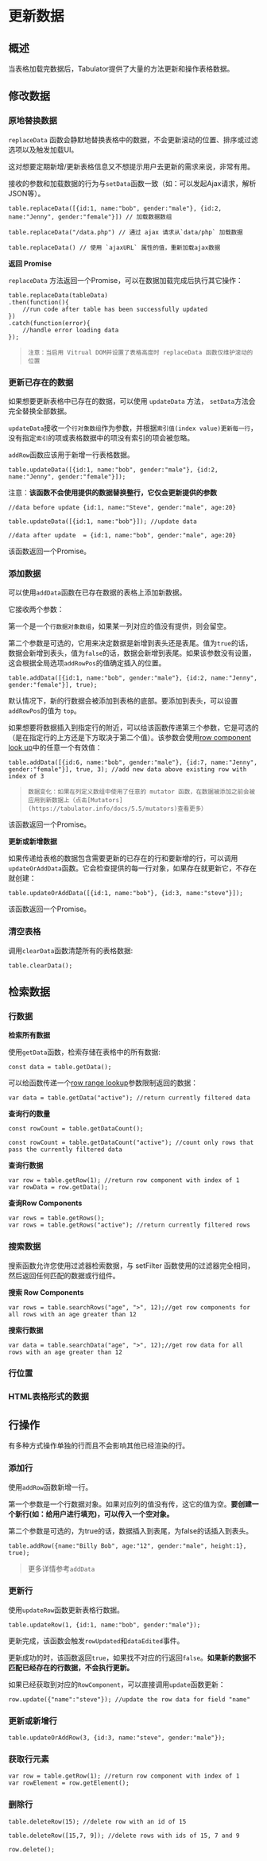 # 更新数据

## 概述

当表格加载完数据后，Tabulator提供了大量的方法更新和操作表格数据。

## 修改数据

### 原地替换数据

`replaceData` 函数会静默地替换表格中的数据，不会更新滚动的位置、排序或过滤选项以及触发加载UI。

这对想要定期新增/更新表格信息又不想提示用户去更新的需求来说，非常有用。

接收的参数和加载数据的行为与`setData`函数一致（如：可以发起Ajax请求，解析JSON等）。

```tsx
table.replaceData([{id:1, name:"bob", gender:"male"}, {id:2, name:"Jenny", gender:"female"}]) // 加载数据数组

table.replaceData("/data.php") // 通过 ajax 请求从`data/php` 加载数据

table.replaceData() // 使用 `ajaxURL` 属性的值，重新加载ajax数据
```

**返回 Promise**

`replaceData` 方法返回一个Promise，可以在数据加载完成后执行其它操作：

```tsx
table.replaceData(tableData)
.then(function(){
    //run code after table has been successfully updated
})
.catch(function(error){
    //handle error loading data
});
```

> `注意：当启用 Vitrual DOM并设置了表格高度时 replaceData 函数仅维护滚动的位置`


### 更新已存在的数据

如果想要更新表格中已存在的数据，可以使用 `updateData` 方法， `setData`方法会完全替换全部数据。

`updateData`接收一个`行对象数组`作为参数，并根据`索引值(index value)更新每一行`，没有指定`索引`的项或表格数据中的项没有索引的项会被忽略。

`addRow`函数应该用于新增一行表格数据。

```tsx
table.updateData([{id:1, name:"bob", gender:"male"}, {id:2, name:"Jenny", gender:"female"}]);
```

注意：**该函数不会使用提供的数据替换整行，它仅会更新提供的参数**

```tsx
//data before update {id:1, name:"Steve", gender:"male", age:20}

table.updateData([{id:1, name:"bob"}]); //update data

//data after update  = {id:1, name:"bob", gender:"male", age:20}
```

该函数返回一个Promise。

### 添加数据

可以使用`addData`函数在已存在数据的表格上添加新数据。

它接收两个参数：

第一个是一个`行数据对象数组`，如果某一列对应的值没有提供，则会留空。

第二个参数是可选的，它用来决定数据是新增到表头还是表尾。值为`true`的话，数据会新增到表头，值为`false`的话，数据会新增到表尾。如果该参数没有设置，这会根据全局选项`addRowPos`的值确定插入的位置。

```tsx
table.addData([{id:1, name:"bob", gender:"male"}, {id:2, name:"Jenny", gender:"female"}], true);
```

默认情况下，新的行数据会被添加到表格的底部。要添加到表头，可以设置`addRowPos`的值为 `top`。

如果想要将数据插入到指定行的附近，可以给该函数传递第三个参数，它是可选的（是在指定行的上方还是下方取决于第二个值）。该参数会使用[row component look up](https://tabulator.info/docs/5.5/components#lookup)中的任意一个有效值：

```tsx
table.addData([{id:6, name:"bob", gender:"male"}, {id:7, name:"Jenny", gender:"female"}], true, 3); //add new data above existing row with index of 3
```

>`数据变化：如果在列定义数组中使用了任意的 mutator 函数，在数据被添加之前会被应用到新数据上（点击[Mutators](https://tabulator.info/docs/5.5/mutators)查看更多）` 

该函数返回一个Promise。

**更新或新增数据**

如果传递给表格的数据包含需要更新的已存在的行和要新增的行，可以调用`updateOrAddData`函数。它会检查提供的每一行对象，如果存在就更新它，不存在就创建：

```tsx
table.updateOrAddData([{id:1, name:"bob"}, {id:3, name:"steve"}]);
```

该函数返回一个Promise。

### 清空表格

调用`clearData`函数清楚所有的表格数据:

```tsx
table.clearData();
```


## 检索数据

### 行数据

**检索所有数据**

使用`getData`函数，检索存储在表格中的所有数据:

```tsx
const data = table.getData();
```

可以给函数传递一个[row range lookup](https://tabulator.info/docs/5.5/components#row-lookup)参数限制返回的数据：

```tsx
var data = table.getData("active"); //return currently filtered data
```

**查询行的数量**

```tsx
const rowCount = table.getDataCount();

const rowCount = table.getDataCount("active"); //count only rows that pass the currently filtered data
```

**查询行数据**

```tsx
var row = table.getRow(1); //return row component with index of 1
var rowData = row.getData();

```

**查询Row Components**

```tsx
var rows = table.getRows();
var rows = table.getRows("active"); //return currently filtered rows
```

### 搜索数据

搜索函数允许您使用过滤器检索数据，与 setFilter 函数使用的过滤器完全相同，然后返回任何匹配的数据或行组件。

**搜索 Row Components**

```tsx
var rows = table.searchRows("age", ">", 12);//get row components for all rows with an age greater than 12
```

**搜索行数据**

```tsx
var data = table.searchData("age", ">", 12);//get row data for all rows with an age greater than 12
```

### 行位置

### HTML表格形式的数据

## 行操作

有多种方式操作单独的行而且不会影响其他已经渲染的行。

### 添加行

使用`addRow`函数新增一行。

第一个参数是一个行数据对象。如果对应列的值没有传，这它的值为空。**要创建一个新行(如：给用户进行填充)，可以传入一个空对象。**

第二个参数是可选的，为true的话，数据插入到表尾，为false的话插入到表头。

```tsx
table.addRow({name:"Billy Bob", age:"12", gender:"male", height:1}, true);
```

> 更多详情参考`addData`

### 更新行

使用`updateRow`函数更新表格行数据。

```tsx
table.updateRow(1, {id:1, name:"bob", gender:"male"});
```

更新完成，该函数会触发`rowUpdated`和`dataEdited`事件。

更新成功的时，该函数返回`true`，如果找不对应的行返回`false`。**如果新的数据不匹配已经存在的行数据，不会执行更新。**

如果已经获取到对应的`RowComponent`，可以直接调用`update`函数更新：

```tsx
row.update({"name":"steve"}); //update the row data for field "name"
```

### 更新或新增行

```tsx
table.updateOrAddRow(3, {id:3, name:"steve", gender:"male"});
```

### 获取行元素

```tsx
var row = table.getRow(1); //return row component with index of 1
var rowElement = row.getElement();
```

### 删除行

```tsx
table.deleteRow(15); //delete row with an id of 15

table.deleteRow([15,7, 9]); //delete rows with ids of 15, 7 and 9

row.delete();
```